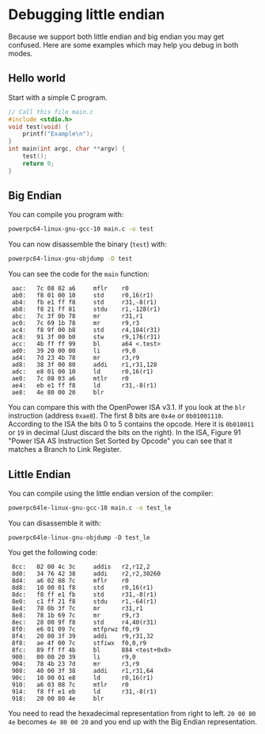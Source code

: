# Debugging little endian

Because we support both little endian and big endian you may get confused.
Here are some examples which may help you debug in both modes.

## Hello world
Start with a simple C program.
```C
// Call this file main.c
#include <stdio.h>
void test(void) {
    printf("Example\n");
}
int main(int argc, char **argv) {
    test();
    return 0;
}
```

## Big Endian
You can compile you program with:
```bash
powerpc64-linux-gnu-gcc-10 main.c -o test
```
You can now disassemble the binary (`test`) with:
```bash
powerpc64-linux-gnu-objdump -D test
```
You can see the code for the `main` function:
```
 aac:	7c 08 02 a6 	mflr    r0
 ab0:	f8 01 00 10 	std     r0,16(r1)
 ab4:	fb e1 ff f8 	std     r31,-8(r1)
 ab8:	f8 21 ff 81 	stdu    r1,-128(r1)
 abc:	7c 3f 0b 78 	mr      r31,r1
 ac0:	7c 69 1b 78 	mr      r9,r3
 ac4:	f8 9f 00 b8 	std     r4,184(r31)
 ac8:	91 3f 00 b0 	stw     r9,176(r31)
 acc:	4b ff ff 99 	bl      a64 <.test>
 ad0:	39 20 00 00 	li      r9,0
 ad4:	7d 23 4b 78 	mr      r3,r9
 ad8:	38 3f 00 80 	addi    r1,r31,128
 adc:	e8 01 00 10 	ld      r0,16(r1)
 ae0:	7c 08 03 a6 	mtlr    r0
 ae4:	eb e1 ff f8 	ld      r31,-8(r1)
 ae8:	4e 80 00 20 	blr
```
You can compare this with the OpenPower ISA v3.1.
If you look at the `blr` instruction (address `0xae8`).
The first 8 bits are `0x4e` or `0b01001110`.
According to the ISA the bits 0 to 5 contains the opcode.
Here it is `0b010011` or `19` in decimal (Just discard the bits on the right).
In the ISA, Figure 91 "Power ISA AS Instruction Set Sorted by Opcode" you can
see that it matches a Branch to Link Register.

## Little Endian
You can compile using the little endian version of the compiler:
```bash
powerpc64le-linux-gnu-gcc-10 main.c -o test_le
```
You can disassemble it with:
```
powerpc64le-linux-gnu-objdump -D test_le
```
You get the following code:
```
 8cc:	02 00 4c 3c 	addis   r2,r12,2
 8d0:	34 76 42 38 	addi    r2,r2,30260
 8d4:	a6 02 08 7c 	mflr    r0
 8d8:	10 00 01 f8 	std     r0,16(r1)
 8dc:	f8 ff e1 fb 	std     r31,-8(r1)
 8e0:	c1 ff 21 f8 	stdu    r1,-64(r1)
 8e4:	78 0b 3f 7c 	mr      r31,r1
 8e8:	78 1b 69 7c 	mr      r9,r3
 8ec:	28 00 9f f8 	std     r4,40(r31)
 8f0:	e6 01 09 7c 	mtfprwz f0,r9
 8f4:	20 00 3f 39 	addi    r9,r31,32
 8f8:	ae 4f 00 7c 	stfiwx  f0,0,r9
 8fc:	89 ff ff 4b 	bl      884 <test+0x8>
 900:	00 00 20 39 	li      r9,0
 904:	78 4b 23 7d 	mr      r3,r9
 908:	40 00 3f 38 	addi    r1,r31,64
 90c:	10 00 01 e8 	ld      r0,16(r1)
 910:	a6 03 08 7c 	mtlr    r0
 914:	f8 ff e1 eb 	ld      r31,-8(r1)
 918:	20 00 80 4e 	blr
```
You need to read the hexadecimal representation from right to left.
`20 00 80 4e` becomes `4e 80 00 20` and you end up with the Big Endian
representation.
